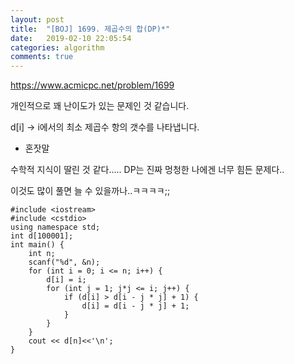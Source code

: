 ```yaml
---
layout: post
title:  "[BOJ] 1699. 제곱수의 합(DP)*"
date:   2019-02-10 22:05:54
categories: algorithm
comments: true
---
```


https://www.acmicpc.net/problem/1699

개인적으로 꽤 난이도가 있는 문제인 것 같습니다.

d[i] -> i에서의 최소 제곱수 항의 갯수를 나타냅니다.



- 혼잣말

수학적 지식이 딸린 것 같다..... DP는 진짜 멍청한 나에겐 너무 힘든 문제다..

이것도 많이 풀면 늘 수 있을까나..ㅋㅋㅋㅋ;;

~~~
#include <iostream>
#include <cstdio>
using namespace std;
int d[100001];
int main() {
	int n;
	scanf("%d", &n);
	for (int i = 0; i <= n; i++) {
		d[i] = i;
		for (int j = 1; j*j <= i; j++) {
			if (d[i] > d[i - j * j] + 1) {
				d[i] = d[i - j * j] + 1;
			}
		}
	}
	cout << d[n]<<'\n';
}
~~~
